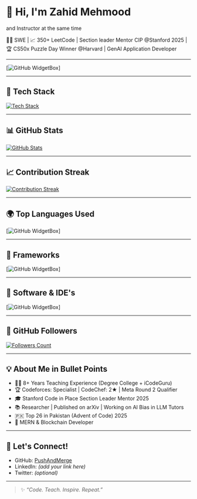 # 👋 Hi, I'm Zahid Mehmood
and Instructor at the same time

👨‍💻 SWE | 📈 350+ LeetCode | Section leader Mentor CIP @Stanford 2025 
| 🏆 CS50x Puzzle Day Winner @Harvard | GenAI Application Developer

---
[![GitHub WidgetBox](https://github-widgetbox.vercel.app/api/profile?username=Jurredr&data=followers,repositories,stars,commits)]

--- 
## 💼 Tech Stack
<a href="https://github.com/Jurredr/github-widgetbox">
  <img src="https://github-widgetbox.vercel.app/api/skills?skills=HTML,CSS,JavaScript,React,Node.js,Express,MongoDB,Solidity,C++,Python,Git&theme=carbon" alt="Tech Stack"/>
</a>

---

## 📊 GitHub Stats
<a href="https://github.com/Jurredr/github-widgetbox">
  <img src="https://github-widgetbox.vercel.app/api/profile?username=PushAndMerge&theme=graywhite" alt="GitHub Stats"/>
</a>

---

## 📈 Contribution Streak
<a href="https://github.com/Jurredr/github-widgetbox">
  <img src="https://github-widgetbox.vercel.app/api/streak?username=PushAndMerge&theme=dark" alt="Contribution Streak"/>
</a>

---

## 🌍 Top Languages Used
[![GitHub WidgetBox](https://github-widgetbox.vercel.app/api/skills?languages=js,python,html,css,c,cpp)]

---

## 🧱 Frameworks

[![GitHub WidgetBox](https://github-widgetbox.vercel.app/api/skills?frameworks=vue,react,bootstrap,tailwind,express,angular)]

---
## 🧰 Software & IDE's

[![GitHub WidgetBox](https://github-widgetbox.vercel.app/api/skills?software=windows,vscode)]

---

## 🤝 GitHub Followers
<a href="https://github.com/Jurredr/github-widgetbox">
  <img src="https://github-widgetbox.vercel.app/api/followers?username=PushAndMerge&theme=light" alt="Followers Count"/>
</a>

---

## 💡 About Me in Bullet Points

- 🧑‍🏫 8+ Years Teaching Experience (Degree College + iCodeGuru)
- 🏆 Codeforces: Specialist | CodeChef: 2★ | Meta Round 2 Qualifier
- 🎓 Stanford Code in Place Section Leader Mentor 2025
- 📚 Researcher | Published on arXiv | Working on AI Bias in LLM Tutors
- 🇵🇰 Top 26 in Pakistan (Advent of Code) 2025
- 💼 MERN & Blockchain Developer

---

## 📣 Let's Connect!

- GitHub: [PushAndMerge](https://github.com/PushAndMerge)
- LinkedIn: *(add your link here)*
- Twitter: *(optional)*

---

> ✨ *“Code. Teach. Inspire. Repeat.”*
